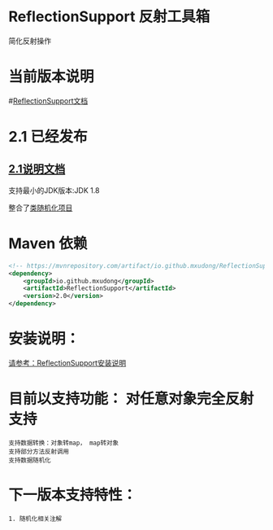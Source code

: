 # ReflectionSupport 反射工具箱
简化反射操作

# 当前版本说明
#[ReflectionSupport文档](https://apidoc.gitee.com/MXuDong/ReflectionSupport)

# 2.1 已经发布
## [2.1说明文档](mds/Instructions.md)
支持最小的JDK版本:JDK 1.8

整合了[类随机化项目](https://gitee.com/MXuDong/RandomDataForClass)
# Maven 依赖

```xml
<!-- https://mvnrepository.com/artifact/io.github.mxudong/ReflectionSupport -->
<dependency>
    <groupId>io.github.mxudong</groupId>
    <artifactId>ReflectionSupport</artifactId>
    <version>2.0</version>
</dependency>

```

# 安装说明：
[请参考：ReflectionSupport安装说明](mds/Install.md)

# 目前以支持功能： 对任意对象完全反射支持
    
    支持数据转换：对象转map， map转对象 
    支持部分方法反射调用
    支持数据随机化
    
# 下一版本支持特性：
    1. 随机化相关注解